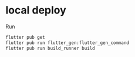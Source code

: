 # local deploy

Run

```cmd
flutter pub get
flutter pub run flutter_gen:flutter_gen_command
flutter pub run build_runner build
```

